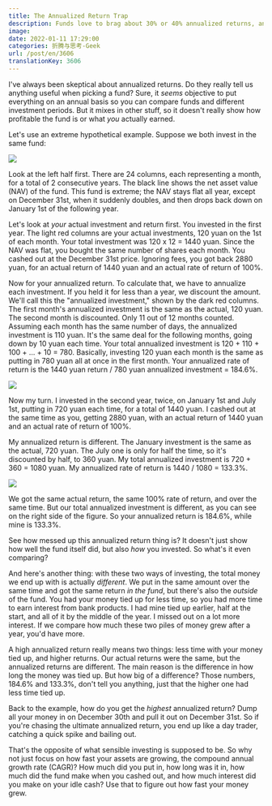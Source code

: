 ```yaml
---
title: The Annualized Return Trap
description: Funds love to brag about 30% or 40% annualized returns, and that's considered low. But the annualized rate of return isn't what you think, and it's a pretty useless metric.
image: 
date: 2022-01-11 17:29:00
categories: 折腾与思考-Geek
url: /post/en/3606
translationKey: 3606
---
```


I've always been skeptical about annualized returns. Do they really tell us anything useful when picking a fund? Sure, it *seems* objective to put everything on an annual basis so you can compare funds and different investment periods. But it mixes in other stuff, so it doesn't really show how profitable the fund is or what *you* actually earned.

Let's use an extreme hypothetical example. Suppose we both invest in the same fund:

![](https://cdn.victor42.work/posts/2022-01/7e049dfc-e68d-40c1-b3ca-c92c47561bb8.jpg)

Look at the left half first. There are 24 columns, each representing a month, for a total of 2 consecutive years. The black line shows the net asset value (NAV) of the fund. This fund is extreme; the NAV stays flat all year, except on December 31st, when it suddenly doubles, and then drops back down on January 1st of the following year.

Let's look at *your* actual investment and return first. You invested in the first year. The light red columns are your actual investments, 120 yuan on the 1st of each month. Your total investment was 120 x 12 = 1440 yuan. Since the NAV was flat, you bought the same number of shares each month. You cashed out at the December 31st price. Ignoring fees, you got back 2880 yuan, for an actual return of 1440 yuan and an actual rate of return of 100%.

Now for your annualized return. To calculate that, we have to annualize each investment. If you held it for less than a year, we discount the amount. We'll call this the "annualized investment," shown by the dark red columns. The first month's annualized investment is the same as the actual, 120 yuan. The second month is discounted. Only 11 out of 12 months counted. Assuming each month has the same number of days, the annualized investment is 110 yuan. It's the same deal for the following months, going down by 10 yuan each time. Your total annualized investment is 120 + 110 + 100 + ... + 10 = 780. Basically, investing 120 yuan each month is the same as putting in 780 yuan all at once in the first month. Your annualized rate of return is the 1440 yuan return / 780 yuan annualized investment = 184.6%.

![](https://cdn.victor42.work/posts/2022-01/7e049dfc-e68d-40c1-b3ca-c92c47561bb8.jpg)

Now my turn. I invested in the second year, twice, on January 1st and July 1st, putting in 720 yuan each time, for a total of 1440 yuan. I cashed out at the same time as you, getting 2880 yuan, with an actual return of 1440 yuan and an actual rate of return of 100%.

My annualized return is different. The January investment is the same as the actual, 720 yuan. The July one is only for half the time, so it's discounted by half, to 360 yuan. My total annualized investment is 720 + 360 = 1080 yuan. My annualized rate of return is 1440 / 1080 = 133.3%.

![](https://cdn.victor42.work/posts/2022-01/7e049dfc-e68d-40c1-b3ca-c92c47561bb8.jpg)

We got the same actual return, the same 100% rate of return, and over the same time. But our total annualized investment is different, as you can see on the right side of the figure. So your annualized return is 184.6%, while mine is 133.3%.

See how messed up this annualized return thing is? It doesn't just show how well the fund itself did, but also *how* you invested. So what's it even comparing?

And here's another thing: with these two ways of investing, the total money we end up with is actually *different*. We put in the same amount over the same time and got the same return *in the fund*, but there's also the *outside* of the fund. You had your money tied up for less time, so you had more time to earn interest from bank products. I had mine tied up earlier, half at the start, and all of it by the middle of the year. I missed out on a lot more interest. If we compare how much these two piles of money grew after a year, you'd have more.

A high annualized return really means two things: less time with your money tied up, and higher returns. Our actual returns were the same, but the annualized returns are different. The main reason is the difference in how long the money was tied up. But how big of a difference? Those numbers, 184.6% and 133.3%, don't tell you anything, just that the higher one had less time tied up.

Back to the example, how do you get the *highest* annualized return? Dump all your money in on December 30th and pull it out on December 31st. So if you're chasing the ultimate annualized return, you end up like a day trader, catching a quick spike and bailing out.

That's the opposite of what sensible investing is supposed to be. So why not just focus on how fast your assets are growing, the compound annual growth rate (CAGR)? How much did you put in, how long was it in, how much did the fund make when you cashed out, and how much interest did you make on your idle cash? Use that to figure out how fast your money grew.
